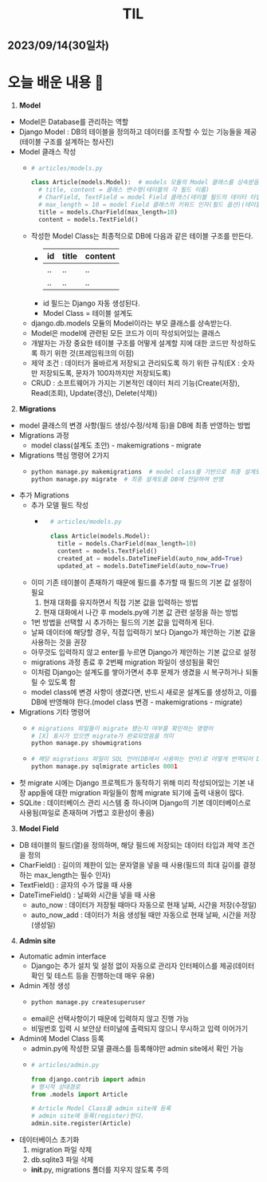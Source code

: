 # <center>TIL<center>
## 2023/09/14(30일차)

# 오늘 배운 내용 :memo:

1. **Model**
  - Model은 Database를 관리하는 역할
  - Django Model : DB의 테이블을 정의하고 데이터를 조작할 수 있는 기능들을 제공(테이블 구조를 설계하는 청사진)
  - Model 클래스 작성
    - ```python
      # articles/models.py

      class Article(models.Model):  # models 모듈의 Model 클래스를 상속받음
        # title, content = 클래스 변수명(테이블의 각 필드 이름)
        # CharField, TextField = model Field 클래스(테이블 필드의 데이터 타입)
        # max_length = 10 = model Field 클래스의 키워드 인자(필드 옵션)(테이블 필드의 제약조건 관련 설정)
        title = models.CharField(max_length=10)
        content = models.TextField()
      ```
    - 작성한 Model Class는 최종적으로 DB에 다음과 같은 테이블 구조를 만든다.
      - |id|title|content|
        |------|---|---|
        |..|..|..|
        |..|..|..|
      - id 필드는 Django 자동 생성된다.
      - Model Class = 테이블 설계도
    - django.db.models 모듈의 Model이라는 부모 클래스를 상속받는다.
    - Model은 model에 관련된 모든 코드가 이미 작성되어있는 클래스
    - 개발자는 가장 중요한 테이블 구조를 어떻게 설계할 지에 대한 코드만 작성하도록 하기 위한 것(프레임워크의 이점)
    - 제약 조건 : 데이터가 올바르게 저장되고 관리되도록 하기 위한 규칙(EX : 숫자만 저장되도록, 문자가 100자까지만 저장되도록)
    - CRUD : 소프트웨어가 가지는 기본적인 데이터 처리 기능(Create(저장), Read(조회), Update(갱신), Delete(삭제))

2. **Migrations**
  - model 클래스의 변경 사항(필드 생성/수정/삭제 등)을 DB에 최종 반영하는 방법
  - Migrations 과정
    - model class(설계도 초안) - makemigrations - migrate
  - Migrations 핵심 명령어 2가지
    - ```python
      python manage.py makemigrations  # model class를 기반으로 최종 설계도(migration) 작성
      python manage.py migrate  # 최종 설계도를 DB에 전달하여 반영
      ```
  - 추가 Migrations
    - 추가 모델 필드 작성
      - ```python
          # articles/models.py

          class Article(models.Model):
            title = models.CharField(max_length=10)
            content = models.TextField()
            created_at = models.DateTimeField(auto_now_add=True)
            updated_at = models.DateTimeField(auto_now=True)
        ```
    - 이미 기존 테이블이 존재하기 때문에 필드를 추가할 때 필드의 기본 값 설정이 필요
      1. 현재 대화를 유지하면서 직접 기본 값을 입력하는 방법
      2. 현재 대화에서 나간 후 models.py에 기본 값 관련 설정을 하는 방법
    - 1번 방법을 선택할 시 추가하는 필드의 기본 값을 입력하게 된다.
    - 날짜 데이터에 해당할 경우, 직접 입력하기 보다 Django가 제안하는 기본 값을 사용하는 것을 권장
    - 아무것도 입력하지 않고 enter를 누르면 Django가 제안하는 기본 값으로 설정
    - migrations 과정 종료 후 2번째 migration 파일이 생성됨을 확인
    - 이처럼 Django는 설계도를 쌓아가면서 추후 문제가 생겼을 시 복구하거나 되돌릴 수 있도록 함
    - model class에 변경 사항이 생겼다면, 반드시 새로운 설계도를 생성하고, 이를 DB에 반영해야 한다.(model class 변경 - makemigrations - migrate)
  - Migrations 기타 명령어
    - ```python
      # migrations 파일들이 migrate 됐는지 여부를 확인하는 명령어
      # [X] 표시가 있으면 migrate가 완료되었음을 의미
      python manage.py showmigrations
      ```
    - ```python
      # 해당 migrations 파일이 SQL 언어(DB에서 사용하는 언어)로 어떻게 번역되어 DB에 전달되는지 확인하는 명령어
      python manage.py sqlmigrate articles 0001
      ```
  - 첫 migrate 시에는 Django 프로젝트가 동작하기 위해 미리 작성되어있는 기본 내장 app들에 대한 migration 파일들이 함께 migrate 되기에 출력 내용이 많다.
  - SQLite : 데이터베이스 관리 시스템 중 하나이며 Django의 기본 데이터베이스로 사용됨(파일로 존재하며 가볍고 호환성이 좋음)

3. **Model Field**
  - DB 테이블의 필드(열)을 정의하며, 해당 필드에 저장되는 데이터 타입과 제약 조건을 정의
  - CharField() : 길이의 제한이 있는 문자열을 넣을 때 사용(필드의 최대 길이를 결정하는 max_length는 필수 인자)
  - TextField() : 글자의 수가 많을 때 사용
  - DateTimeField() : 날짜와 시간을 넣을 때 사용
    - auto_now : 데이터가 저장될 때마다 자동으로 현재 날짜, 시간을 저장(수정일)
    - auto_now_add : 데이터가 처음 생성될 때만 자동으로 현재 날짜, 시간을 저장(생성일)

4. **Admin site**
  - Automatic admin interface
    - Django는 추가 설치 및 설정 없이 자동으로 관리자 인터페이스를 제공(데이터 확인 및 테스트 등을 진행하는데 매우 유용)
  - Admin 계정 생성
    - ```python
      python manage.py createsuperuser
      ```
    - email은 선택사항이기 때문에 입력하지 않고 진행 가능
    - 비밀번호 입력 시 보안상 터미널에 출력되지 않으니 무시하고 입력 이어가기
  - Admin에 Model Class 등록
    - admin.py에 작성한 모델 클래스를 등록해야만 admin site에서 확인 가능
    - ```python
      # articles/admin.py

      from django.contrib import admin
      # 명시적 상대경로
      from .models import Article

      # Article Model Class를 admin site에 등록
      # admin site에 등록(register)한다.
      admin.site.register(Article)
      ```
  - 데이터베이스 초기화
    1. migration 파일 삭제
    2. db.sqlite3 파일 삭제
    - __init__.py, migrations 폴더를 지우지 않도록 주의